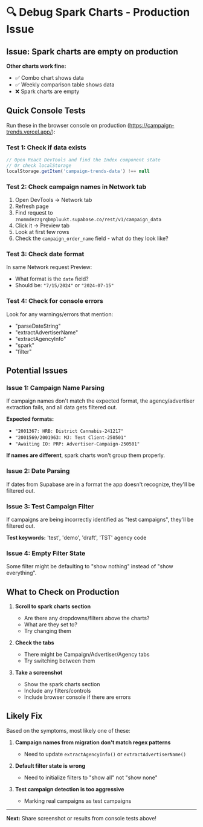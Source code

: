 # 🔍 Debug Spark Charts - Production Issue

## Issue: Spark charts are empty on production

**Other charts work fine:**
- ✅ Combo chart shows data
- ✅ Weekly comparison table shows data
- ❌ Spark charts are empty

## Quick Console Tests

Run these in the browser console on production (https://campaign-trends.vercel.app/):

### Test 1: Check if data exists
```javascript
// Open React DevTools and find the Index component state
// Or check localStorage
localStorage.getItem('campaign-trends-data') !== null
```

### Test 2: Check campaign names in Network tab
1. Open DevTools → Network tab
2. Refresh page
3. Find request to `znommdezzgrqbmpluukt.supabase.co/rest/v1/campaign_data`
4. Click it → Preview tab
5. Look at first few rows
6. Check the `campaign_order_name` field - what do they look like?

### Test 3: Check date format
In same Network request Preview:
- What format is the `date` field?
- Should be: `"7/15/2024"` or `"2024-07-15"`

### Test 4: Check for console errors
Look for any warnings/errors that mention:
- "parseDateString"
- "extractAdvertiserName"
- "extractAgencyInfo"
- "spark"
- "filter"

## Potential Issues

### Issue 1: Campaign Name Parsing
If campaign names don't match the expected format, the agency/advertiser extraction fails, and all data gets filtered out.

**Expected formats:**
- `"2001367: HRB: District Cannabis-241217"`
- `"2001569/2001963: MJ: Test Client-250501"`
- `"Awaiting IO: PRP: Advertiser-Campaign-250501"`

**If names are different**, spark charts won't group them properly.

### Issue 2: Date Parsing
If dates from Supabase are in a format the app doesn't recognize, they'll be filtered out.

### Issue 3: Test Campaign Filter
If campaigns are being incorrectly identified as "test campaigns", they'll be filtered out.

**Test keywords:** 'test', 'demo', 'draft', 'TST' agency code

### Issue 4: Empty Filter State
Some filter might be defaulting to "show nothing" instead of "show everything".

## What to Check on Production

1. **Scroll to spark charts section**
   - Are there any dropdowns/filters above the charts?
   - What are they set to?
   - Try changing them

2. **Check the tabs**
   - There might be Campaign/Advertiser/Agency tabs
   - Try switching between them

3. **Take a screenshot**
   - Show the spark charts section
   - Include any filters/controls
   - Include browser console if there are errors

## Likely Fix

Based on the symptoms, most likely one of these:

1. **Campaign names from migration don't match regex patterns**
   - Need to update `extractAgencyInfo()` or `extractAdvertiserName()`

2. **Default filter state is wrong**
   - Need to initialize filters to "show all" not "show none"

3. **Test campaign detection is too aggressive**
   - Marking real campaigns as test campaigns

---

**Next:** Share screenshot or results from console tests above!
